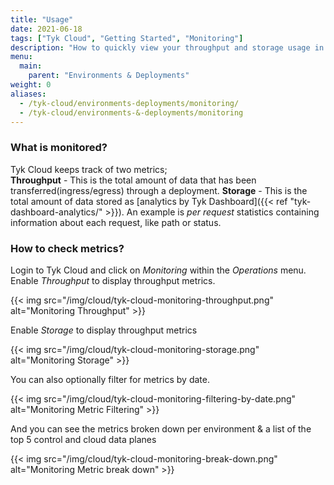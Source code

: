 ```yaml
---
title: "Usage"
date: 2021-06-18
tags: ["Tyk Cloud", "Getting Started", "Monitoring"]
description: "How to quickly view your throughput and storage usage in your Tyk Cloud installation"
menu:
  main:
    parent: "Environments & Deployments"
weight: 0
aliases:
  - /tyk-cloud/environments-deployments/monitoring/
  - /tyk-cloud/environments-&-deployments/monitoring
---
```


### What is monitored?
Tyk Cloud keeps track of two metrics;     
**Throughput** - This is the total amount of data that has been transferred(ingress/egress) through a deployment. 
**Storage** - This is the total amount of data stored as [analytics by Tyk Dashboard]({{< ref "tyk-dashboard-analytics/" >}}). An example is *per request* statistics containing information about each request, like path or status.

### How to check metrics?
Login to Tyk Cloud and click on *Monitoring* within the *Operations* menu. Enable *Throughput* to display throughput metrics.

{{< img src="/img/cloud/tyk-cloud-monitoring-throughput.png" alt="Monitoring Throughput" >}}

Enable *Storage* to display throughput metrics

{{< img src="/img/cloud/tyk-cloud-monitoring-storage.png" alt="Monitoring Storage" >}}

You can also optionally filter for metrics by date.

{{< img src="/img/cloud/tyk-cloud-monitoring-filtering-by-date.png" alt="Monitoring Metric Filtering" >}}

And you can see the metrics broken down per environment & a list of the top 5 control and cloud data planes

{{< img src="/img/cloud/tyk-cloud-monitoring-break-down.png" alt="Monitoring Metric break down" >}}

